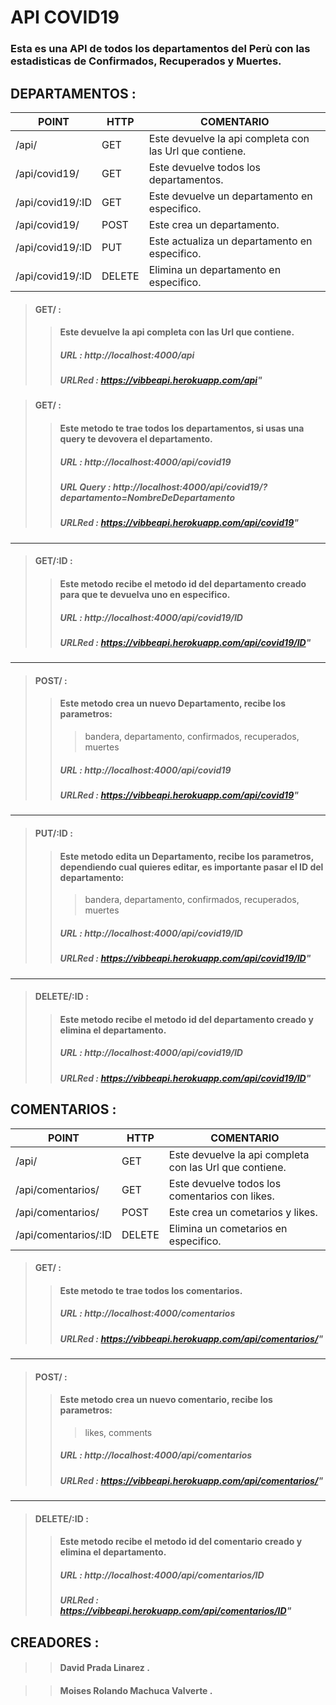 # API COVID19

### Esta es una API de todos los departamentos del Perù con las estadisticas de Confirmados, Recuperados y Muertes.

## DEPARTAMENTOS : 

| POINT            | HTTP   | COMENTARIO                                              |
| ---------------- | ------ | ------------------------------------------------------- |
| /api/            | GET    | Este devuelve la api completa con las Url que contiene. |
| /api/covid19/    | GET    | Este devuelve todos los departamentos.                  |
| /api/covid19/:ID | GET    | Este devuelve un departamento en especifico.            |
| /api/covid19/    | POST   | Este crea un departamento.                              |
| /api/covid19/:ID | PUT    | Este actualiza un departamento en especifico.           |
| /api/covid19/:ID | DELETE | Elimina un departamento en especifico.                  |

> #### GET/ :
>>#### Este devuelve la api completa con las Url que contiene.
>>##### URL : http://localhost:4000/api 
>>##### URLRed : https://vibbeapi.herokuapp.com/api" 

> #### GET/ :
>>#### Este metodo te trae todos los departamentos, si usas una query te devovera el departamento.
>>##### URL : http://localhost:4000/api/covid19 
>>##### URL Query : http://localhost:4000/api/covid19/?departamento=NombreDeDepartamento  
>>##### URLRed : https://vibbeapi.herokuapp.com/api/covid19" 
---
> #### GET/:ID :
>>#### Este metodo recibe el metodo id del departamento creado para que te devuelva uno en especifico.
>>##### URL : http://localhost:4000/api/covid19/ID  
>>##### URLRed : https://vibbeapi.herokuapp.com/api/covid19/ID" 
---
> #### POST/ :
>>#### Este metodo crea un nuevo Departamento, recibe los parametros:
>>> bandera, departamento, confirmados, recuperados, muertes
>>##### URL : http://localhost:4000/api/covid19  
>>##### URLRed : https://vibbeapi.herokuapp.com/api/covid19" 
---
> #### PUT/:ID :
>>#### Este metodo edita un Departamento, recibe los parametros, dependiendo cual quieres editar, es importante pasar el ID del departamento:
>>> bandera, departamento, confirmados, recuperados, muertes
>>##### URL : http://localhost:4000/api/covid19/ID  
>>##### URLRed : https://vibbeapi.herokuapp.com/api/covid19/ID" 
---
> #### DELETE/:ID :
>>#### Este metodo recibe el metodo id del departamento creado y elimina el departamento.
>>##### URL : http://localhost:4000/api/covid19/ID  
>>##### URLRed : https://vibbeapi.herokuapp.com/api/covid19/ID" 

## COMENTARIOS : 

| POINT                | HTTP   | COMENTARIO                                              |
| -------------------- | ------ | ------------------------------------------------------- |
| /api/                | GET    | Este devuelve la api completa con las Url que contiene. |
| /api/comentarios/    | GET    | Este devuelve todos los comentarios con likes.          |
| /api/comentarios/    | POST   | Este crea un cometarios y likes.                        |
| /api/comentarios/:ID | DELETE | Elimina un cometarios en especifico.                    |


> #### GET/ :
>>#### Este metodo te trae todos los comentarios.
>>##### URL : http://localhost:4000/comentarios 
>>##### URLRed : https://vibbeapi.herokuapp.com/api/comentarios/" 
---

> #### POST/ :
>>#### Este metodo crea un nuevo comentario, recibe los parametros:
>>>  likes, comments
>>##### URL : http://localhost:4000/api/comentarios  
>>##### URLRed : https://vibbeapi.herokuapp.com/api/comentarios/" 

---
> #### DELETE/:ID :
>>#### Este metodo recibe el metodo id del comentario creado y elimina el departamento.
>>##### URL : http://localhost:4000/api/comentarios/ID  
>>##### URLRed : https://vibbeapi.herokuapp.com/api/comentarios/ID" 




## CREADORES :
>>#### David Prada Linarez .

>>#### Moises Rolando Machuca Valverte .